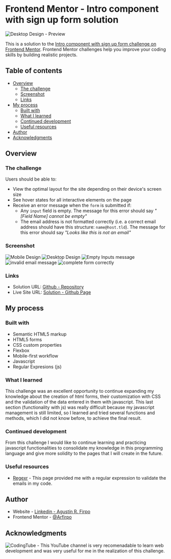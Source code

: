 # Frontend Mentor - Intro component with sign up form solution

![Desktop Design - Preview](./src/images/desktop-preview.jpg)

This is a solution to the [Intro component with sign up form challenge on Frontend Mentor](https://www.frontendmentor.io/challenges/intro-component-with-signup-form-5cf91bd49edda32581d28fd1). Frontend Mentor challenges help you improve your coding skills by building realistic projects.

## Table of contents

- [Overview](#overview)
  - [The challenge](#the-challenge)
  - [Screenshot](#screenshot)
  - [Links](#links)
- [My process](#my-process)
  - [Built with](#built-with)
  - [What I learned](#what-i-learned)
  - [Continued development](#continued-development)
  - [Useful resources](#useful-resources)
- [Author](#author)
- [Acknowledgments](#acknowledgments)

## Overview

### The challenge

Users should be able to:

- View the optimal layout for the site depending on their device's screen size
- See hover states for all interactive elements on the page
- Receive an error message when the `form` is submitted if:
  - Any `input` field is empty. The message for this error should say *"[Field Name] cannot be empty"*
  - The email address is not formatted correctly (i.e. a correct email address should have this structure: `name@host.tld`). The message for this error should say *"Looks like this is not an email"*

### Screenshot

![Mobile Design](./src/images/mobile-design.PNG)
![Desktop Design](./src/images/desktop-design.PNG)
![Empty Inputs message](./src/images/empty-inputs-message.PNG)
![invalid email message](./src/images/invalid-email-message.PNG)
![complete form correctly](./src/images/complete-form-correctly.PNG)

### Links

- Solution URL: [Github - Repository](https://github.com/Arfirpo/intro-component-with-signup-form-master)
- Live Site URL: [Solution - Github Page](https://arfirpo.github.io/intro-component-with-signup-form-master/)

## My process

### Built with

- Semantic HTML5 markup
- HTML5 forms
- CSS custom properties
- Flexbox
- Mobile-first workflow
- Javascript
- Regular Expresions (js)

### What I learned

This challenge was an excellent opportunity to continue expanding my knowledge about the creation of html forms, their customization with CSS and the validation of the data entered in them with javascript.
This last section (functionality with js) was really difficult because my javascript management is still limited, so I learned and tried several functions and methods, which I did not know before, to achieve the final result.

### Continued development

From this challenge I would like to continue learning and practicing javascript functionalities to consolidate my knowledge in this programming language and give more solidity to the pages that I will create in the future.

### Useful resources

- [Regexr](https://www.example.com) - This page provided me with a regular expression to validate the emails in my code.

## Author

- Website - [Linkedin - Agustín R. Firpo](https://www.linkedin.com/in/agustin-rodrigo-firpo-0aa86697/)
- Frontend Mentor - [@Arfirpo](https://www.frontendmentor.io/profile/Arfirpo)

## Acknowledgments

![CodingTube](https://www.youtube.com/CodingTube) - This YouTube channel is very recomenadable to learn web development and was very useful for me in the realization of this challenge.
